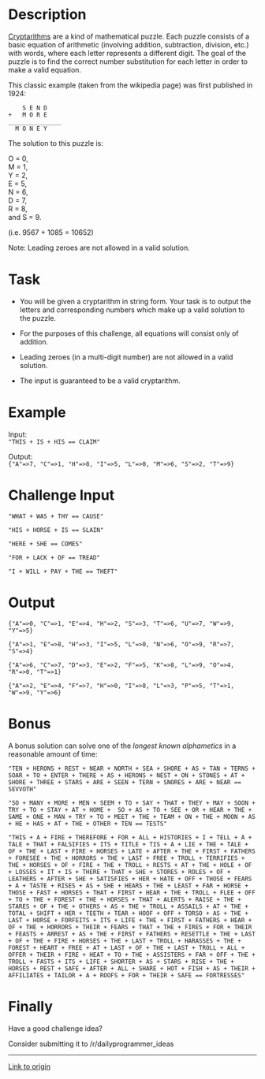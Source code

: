 # Description

[Cryptarithms](https://en.wikipedia.org/wiki/Verbal_arithmetic) are a kind of mathematical puzzle. Each puzzle consists of a basic equation of arithmetic (involving addition, subtraction, division, etc.) with words, where each letter represents a different digit. The goal of the puzzle is to find the correct number substitution for each letter in order to make a valid equation.

This classic example (taken from the wikipedia page) was first published in 1924:


        S E N D
    +   M O R E
    _______________
      M O N E Y

The solution to this puzzle is:  

O = 0,   
M = 1,  
Y = 2,   
E = 5,  
N = 6,  
D = 7,  
R = 8,  
and S = 9.

(i.e. 9567 + 1085 = 10652)

Note: Leading zeroes are not allowed in a valid solution.

# Task

* You will be given a cryptarithm in string form. Your task is to output the letters and corresponding numbers which make up a valid solution to the puzzle.

* For the purposes of this challenge, all equations will consist only of addition.

* Leading zeroes (in a multi-digit number) are not allowed in a valid solution.
 
* The input is guaranteed to be a valid cryptarithm.


# Example

Input:    
`"THIS + IS + HIS == CLAIM"`

Output:  
`{"A"=>7, "C"=>1, "H"=>8, "I"=>5, "L"=>0, "M"=>6, "S"=>2, "T"=>9}`

# Challenge Input

    "WHAT + WAS + THY == CAUSE"

    "HIS + HORSE + IS == SLAIN"

    "HERE + SHE == COMES"

    "FOR + LACK + OF == TREAD"

    "I + WILL + PAY + THE == THEFT"

# Output

    {"A"=>0, "C"=>1, "E"=>4, "H"=>2, "S"=>3, "T"=>6, "U"=>7, "W"=>9, "Y"=>5}

    {"A"=>1, "E"=>8, "H"=>3, "I"=>5, "L"=>0, "N"=>6, "O"=>9, "R"=>7, "S"=>4}

    {"A"=>6, "C"=>7, "D"=>3, "E"=>2, "F"=>5, "K"=>8, "L"=>9, "O"=>4, "R"=>0, "T"=>1}

    {"A"=>2, "E"=>4, "F"=>7, "H"=>0, "I"=>8, "L"=>3, "P"=>5, "T"=>1, "W"=>9, "Y"=>6}

# Bonus

A bonus solution can solve one of the *longest known alphametics* in a reasonable amount of time:

    "TEN + HERONS + REST + NEAR + NORTH + SEA + SHORE + AS + TAN + TERNS + SOAR + TO + ENTER + THERE + AS + HERONS + NEST + ON + STONES + AT + SHORE + THREE + STARS + ARE + SEEN + TERN + SNORES + ARE + NEAR == SEVVOTH"

    "SO + MANY + MORE + MEN + SEEM + TO + SAY + THAT + THEY + MAY + SOON + TRY + TO + STAY + AT + HOME +  SO + AS + TO + SEE + OR + HEAR + THE + SAME + ONE + MAN + TRY + TO + MEET + THE + TEAM + ON + THE + MOON + AS + HE + HAS + AT + THE + OTHER + TEN == TESTS"

    "THIS + A + FIRE + THEREFORE + FOR + ALL + HISTORIES + I + TELL + A + TALE + THAT + FALSIFIES + ITS + TITLE + TIS + A + LIE + THE + TALE + OF + THE + LAST + FIRE + HORSES + LATE + AFTER + THE + FIRST + FATHERS + FORESEE + THE + HORRORS + THE + LAST + FREE + TROLL + TERRIFIES + THE + HORSES + OF + FIRE + THE + TROLL + RESTS + AT + THE + HOLE + OF + LOSSES + IT + IS + THERE + THAT + SHE + STORES + ROLES + OF + LEATHERS + AFTER + SHE + SATISFIES + HER + HATE + OFF + THOSE + FEARS + A + TASTE + RISES + AS + SHE + HEARS + THE + LEAST + FAR + HORSE + THOSE + FAST + HORSES + THAT + FIRST + HEAR + THE + TROLL + FLEE + OFF + TO + THE + FOREST + THE + HORSES + THAT + ALERTS + RAISE + THE + STARES + OF + THE + OTHERS + AS + THE + TROLL + ASSAILS + AT + THE + TOTAL + SHIFT + HER + TEETH + TEAR + HOOF + OFF + TORSO + AS + THE + LAST + HORSE + FORFEITS + ITS + LIFE + THE + FIRST + FATHERS + HEAR + OF + THE + HORRORS + THEIR + FEARS + THAT + THE + FIRES + FOR + THEIR + FEASTS + ARREST + AS + THE + FIRST + FATHERS + RESETTLE + THE + LAST + OF + THE + FIRE + HORSES + THE + LAST + TROLL + HARASSES + THE + FOREST + HEART + FREE + AT + LAST + OF + THE + LAST + TROLL + ALL + OFFER + THEIR + FIRE + HEAT + TO + THE + ASSISTERS + FAR + OFF + THE + TROLL + FASTS + ITS + LIFE + SHORTER + AS + STARS + RISE + THE + HORSES + REST + SAFE + AFTER + ALL + SHARE + HOT + FISH + AS + THEIR + AFFILIATES + TAILOR + A + ROOFS + FOR + THEIR + SAFE == FORTRESSES"

# Finally

Have a good challenge idea?

Consider submitting it to /r/dailyprogrammer_ideas

---

[Link to origin](https://www.reddit.com/r/dailyprogrammer/7p5p2o)